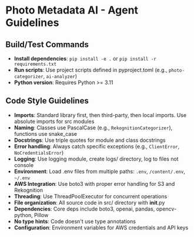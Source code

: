 # Photo Metadata AI - Agent Guidelines

## Build/Test Commands
- **Install dependencies**: `pip install -e .` or `pip install -r requirements.txt`
- **Run scripts**: Use project scripts defined in pyproject.toml (e.g., `photo-categorizer`, `ai-analyzer`)
- **Python version**: Requires Python >= 3.11

## Code Style Guidelines
- **Imports**: Standard library first, then third-party, then local imports. Use absolute imports for src modules
- **Naming**: Classes use PascalCase (e.g., `RekognitionCategorizer`), functions use snake_case
- **Docstrings**: Use triple quotes for module and class docstrings
- **Error handling**: Always catch specific exceptions (e.g., `ClientError`, `NoCredentialsError`)
- **Logging**: Use logging module, create logs/ directory, log to files not console
- **Environment**: Load .env files from multiple paths: `.env`, `/content/.env`, `~/.env`
- **AWS Integration**: Use boto3 with proper error handling for S3 and Rekognition
- **Threading**: Use ThreadPoolExecutor for concurrent operations
- **File organization**: All source code in src/ directory with __init__.py
- **Dependencies**: Core deps include boto3, openai, pandas, opencv-python, Pillow
- **No type hints**: Code doesn't use type annotations
- **Configuration**: Environment variables for AWS credentials and API keys